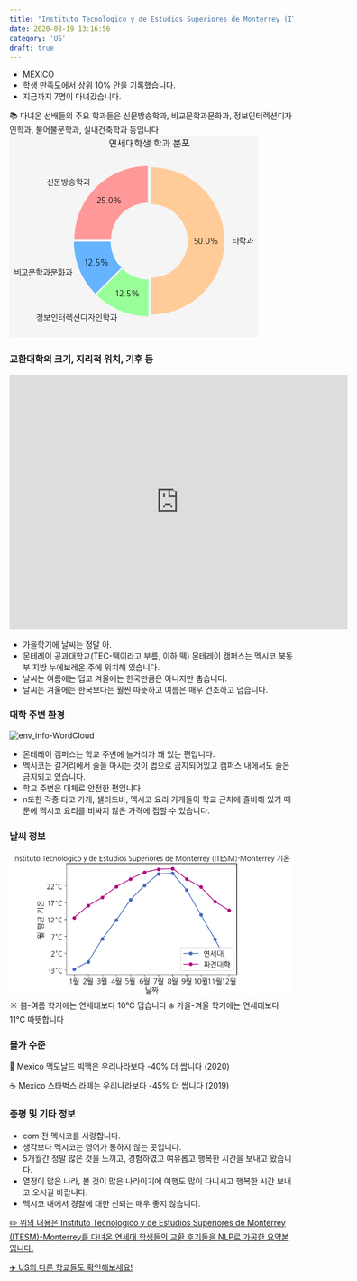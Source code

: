 ```yaml
---
title: "Instituto Tecnologico y de Estudios Superiores de Monterrey (ITESM)-Monterrey"
date: 2020-08-19 13:16:56
category: 'US'
draft: true
---
```



* MEXICO
* 학생 만족도에서 상위 10% 안을 기록했습니다.
* 지금까지 7명이 다녀갔습니다. 

📚 다녀온 선배들의 주요 학과들은 신문방송학과, 비교문학과문화과, 정보인터렉션디자인학과, 불어불문학과, 실내건축학과 등입니다
![department-info](../plots/MX000004.png)
### 교환대학의 크기, 지리적 위치, 기후 등
<iframe
width="600"
height="450"
frameborder="0" style="border:0"
src="https://www.google.com/maps/embed/v1/place?key=AIzaSyC9e1AME-pVmWC4hBpFdu5S4dKzyepa3HQ&q=Instituto+Tecnologico+y+de+Estudios+Superiores+de+Monterrey+(ITESM)-Monterrey&center=25.6515649,-100.28954&zoom=14" allowfullscreen>
</iframe>

* 가을학기에 날씨는 정말 아.
* 몬테레이 공과대학교(TEC-떽이라고 부름, 이하 떽) 몬테레이 캠퍼스는 멕시코 북동부 지방 누에보레온 주에 위치해 있습니다.
* 날씨는 여름에는 덥고 겨울에는 한국만큼은 아니지만 춥습니다.
* 날씨는 겨울에는 한국보다는 훨씬 따뜻하고 여름은 매우 건조하고 덥습니다.


### 대학 주변 환경

![env_info-WordCloud](../univ_wordclouds_okt/env_info/MX000004_env_info_okt.png)

* 몬테레이 캠퍼스는 학교 주변에 놀거리가 꽤 있는 편입니다.
* 멕시코는 길거리에서 술을 마시는 것이 법으로 금지되어있고 캠퍼스 내에서도 술은 금지되고 있습니다.
* 학교 주변은 대체로 안전한 편입니다.
* n또한 각종 타코 가게, 샐러드바, 멕시코 요리 가게들이 학교 근처에 즐비해 있기 때문에 멕시코 요리를 비싸지 않은 가격에 접할 수 있습니다.


### 날씨 정보 
 ![temparature_MX000004](../plots/weather/MX000004.png)
☀️ 봄-여름 학기에는 연세대보다 10°C 덥습니다
❄️ 가을-겨울 학기에는 연세대보다 11°C 따뜻합니다
### 물가 수준 
🍔 Mexico 맥도날드 빅맥은 우리나라보다 -40% 더 쌉니다 (2020)

☕️ Mexico 스타벅스 라떼는 우리나라보다 -45% 더 쌉니다 (2019)

### 총평 및 기타 정보
* com 전 멕시코를 사랑합니다.
* 생각보다 멕시코는 영어가 통하지 않는 곳입니다.
* 5개월간 정말 많은 것을 느끼고, 경험하였고 여유롭고 행복한 시간을 보내고 왔습니다.
* 열정이 많은 나라, 볼 것이 많은 나라이기에 여행도 많이 다니시고 행복한 시간 보내고 오시길 바랍니다.
* 멕시코 내에서 경찰에 대한 신뢰는 매우 좋지 않습니다.


[✏️ 위의 내용은 Instituto Tecnologico y de Estudios Superiores de Monterrey (ITESM)-Monterrey를 다녀온 연세대 학생들의 교환 후기들을 NLP로 가공한 요약본입니다.](http://oia.yonsei.ac.kr/partner/expReport.asp?ucode=MX000004&bgbn=A)

[✈️ US의 다른 학교들도 확인해보세요!](https://yonsei-exchange.netlify.app/?category=US)
